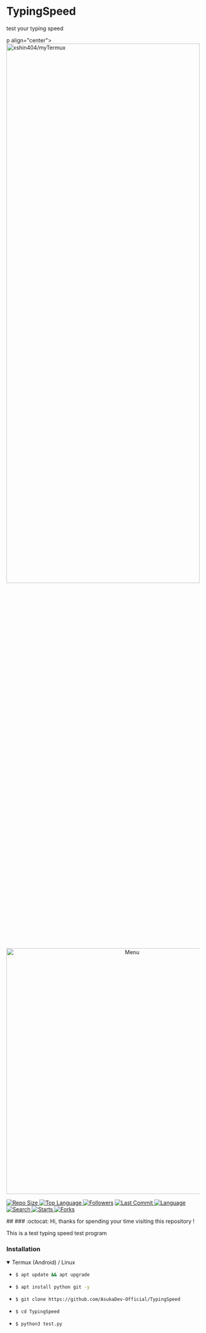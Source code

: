 # TypingSpeed
test your typing speed


p align="center">
  <a name="top" href="#octocat-hi-there-thanks-for-visiting-">
     <img alt="xshin404/myTermux" height="60%" width="100%" src="/assets/images/banner/banner.jpg"/>
  </a>
</p>
<p align="center">
<img alt="" align="right" src="https://badges.pufler.dev/visits/AsukaDev-Official/TypingSpeed?style=flat-square&label=Visits&color=fa74b2&logo=GitHub&logoColor=white&labelColor=373e4d"/> <img alt="" align="right" src="https://img.shields.io/github/repo-size/AsukaDev-Official/TypingSpeed?style=flat-square&label=Size&color=fa74b2&labelColor=373e4d"/>
<img src="https://github.com/Yayan-XD/mbf-2/blob/main/Ngentod/wallpaperbetter_(1).jpg" width="640" title="Menu" alt="Menu">
</p>
 <a href="https://github.com/Yayan-XD/mbf-2">
    <img alt="Repo Size" src="https://img.shields.io/github/repo-size/Yayan-XD/mbf-2.svg"/>
  </a>

 <a href="https://github.com/Yayan-XD/mbf-2">
    <img alt="Top Language" src="https://img.shields.io/github/languages/top/Yayan-XD/mbf-2.svg"/>
  </a>

<a href="https://github.com/AsukaDev-Official/followers">
<img title="Followers" src="https://img.shields.io/github/followers/AsukaDev-Official?label=Followers&color=blue&style=flat-square"></a>
<a href="https://github.com/AsukaDev-Official/TypingSpeed/stargazers/">
  <a href="https://github.com/AsukaDev-Official">
    <img alt="Last Commit" src="https://img.shields.io/github/last-commit/AsukaDev-Official/TypingSpeed.svg"/>
  </a>
  <a href="https://github.com/AsukaDev-Official">
    <img alt="Language" src="https://img.shields.io/github/languages/count/AsukaDev-Official/TypingSpeed.svg"/>
  </a>
  <a href="https://github.com/AsukaDev-Official">
    <img alt="Search" src="https://img.shields.io/github/search/AsukaDev/TypingSpeed.svg"/>
  </a>
  <a href="https://github.com/AsukaDev-Official">
    <img alt="Starts" src="https://img.shields.io/github/stars/AsukaDev-Official/TypingSpeed.svg"/>
  </a>
  <a href="https://github.com/AsukaDev-Official">
    <img alt="Forks" src="https://img.shields.io/github/forks/AsukaDev-Official/TypingSpeed.svg"/>
  </a>
</div>
</p>
##  
### :octocat: Hi, thanks for spending your time visiting this repository !

This is a test typing speed test program


### Installation

  <details open>
  <summary>Termux (Android) / Linux</summary>

  - ```bash
    $ apt update && apt upgrade
    ```

  - ```bash
    $ apt install python git -y
    ```

  - ```bash
    $ git clone https://github.com/AsukaDev-Official/TypingSpeed
    ```

  - ```bash
    $ cd TypingSpeed
    ```

  - ```bash
    $ python3 test.py
    ```
